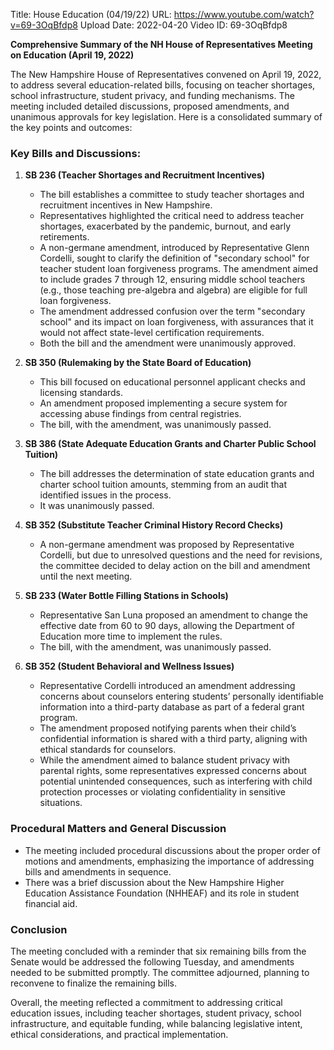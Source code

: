 Title: House Education (04/19/22)
URL: https://www.youtube.com/watch?v=69-3OqBfdp8
Upload Date: 2022-04-20
Video ID: 69-3OqBfdp8

**Comprehensive Summary of the NH House of Representatives Meeting on Education (April 19, 2022)**

The New Hampshire House of Representatives convened on April 19, 2022, to address several education-related bills, focusing on teacher shortages, school infrastructure, student privacy, and funding mechanisms. The meeting included detailed discussions, proposed amendments, and unanimous approvals for key legislation. Here is a consolidated summary of the key points and outcomes:

### **Key Bills and Discussions:**

1. **SB 236 (Teacher Shortages and Recruitment Incentives)**  
   - The bill establishes a committee to study teacher shortages and recruitment incentives in New Hampshire.  
   - Representatives highlighted the critical need to address teacher shortages, exacerbated by the pandemic, burnout, and early retirements.  
   - A non-germane amendment, introduced by Representative Glenn Cordelli, sought to clarify the definition of "secondary school" for teacher student loan forgiveness programs. The amendment aimed to include grades 7 through 12, ensuring middle school teachers (e.g., those teaching pre-algebra and algebra) are eligible for full loan forgiveness.  
   - The amendment addressed confusion over the term "secondary school" and its impact on loan forgiveness, with assurances that it would not affect state-level certification requirements.  
   - Both the bill and the amendment were unanimously approved.

2. **SB 350 (Rulemaking by the State Board of Education)**  
   - This bill focused on educational personnel applicant checks and licensing standards.  
   - An amendment proposed implementing a secure system for accessing abuse findings from central registries.  
   - The bill, with the amendment, was unanimously passed.

3. **SB 386 (State Adequate Education Grants and Charter Public School Tuition)**  
   - The bill addresses the determination of state education grants and charter school tuition amounts, stemming from an audit that identified issues in the process.  
   - It was unanimously passed.

4. **SB 352 (Substitute Teacher Criminal History Record Checks)**  
   - A non-germane amendment was proposed by Representative Cordelli, but due to unresolved questions and the need for revisions, the committee decided to delay action on the bill and amendment until the next meeting.

5. **SB 233 (Water Bottle Filling Stations in Schools)**  
   - Representative San Luna proposed an amendment to change the effective date from 60 to 90 days, allowing the Department of Education more time to implement the rules.  
   - The bill, with the amendment, was unanimously passed.

6. **SB 352 (Student Behavioral and Wellness Issues)**  
   - Representative Cordelli introduced an amendment addressing concerns about counselors entering students’ personally identifiable information into a third-party database as part of a federal grant program.  
   - The amendment proposed notifying parents when their child’s confidential information is shared with a third party, aligning with ethical standards for counselors.  
   - While the amendment aimed to balance student privacy with parental rights, some representatives expressed concerns about potential unintended consequences, such as interfering with child protection processes or violating confidentiality in sensitive situations.  

### **Procedural Matters and General Discussion**  
- The meeting included procedural discussions about the proper order of motions and amendments, emphasizing the importance of addressing bills and amendments in sequence.  
- There was a brief discussion about the New Hampshire Higher Education Assistance Foundation (NHHEAF) and its role in student financial aid.  

### **Conclusion**  
The meeting concluded with a reminder that six remaining bills from the Senate would be addressed the following Tuesday, and amendments needed to be submitted promptly. The committee adjourned, planning to reconvene to finalize the remaining bills.  

Overall, the meeting reflected a commitment to addressing critical education issues, including teacher shortages, student privacy, school infrastructure, and equitable funding, while balancing legislative intent, ethical considerations, and practical implementation.